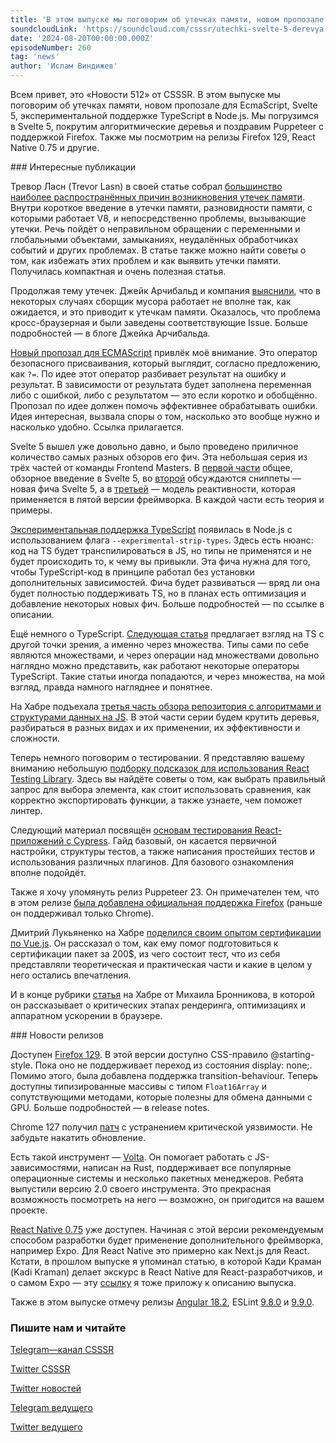 ```yaml
---
title: 'В этом выпуске мы поговорим об утечках памяти, новом пропозале для ECMAScript, экспериментальной поддержке TypeScript в Node.js. Мы погрузимся в Svelte 5, покрутим алгоритмические деревья и поздравим Puppeteer с поддержкой Firefox. Также мы посмотрим на релизы Firefox 129, React Native 0.75 и другие.'
soundcloudLink: 'https://soundcloud.com/csssr/utechki-svelte-5-derevya-puppeteer-s-podderzhkoy-firefox-firefox-129-react-native-075'
date: '2024-08-20T00:00:00.000Z'
episodeNumber: 260
tag: 'news'
author: 'Ислам Виндижев'
---
```


Всем привет, это «Новости 512» от CSSSR. В этом выпуске мы поговорим об утечках памяти, новом пропозале для EcmaScript, Svelte 5, экспериментальной поддержке TypeScript в Node.js. Мы погрузимся в Svelte 5, покрутим алгоритмические деревья и поздравим Puppeteer с поддержкой Firefox. Также мы посмотрим на релизы Firefox 129, React Native 0.75 и другие.

<ParagraphWithImage imageName="laptopNews" >
  ### Интересные публикации

Тревор Ласн (Trevor Lasn) в своей статье собрал [большинство наиболее распространённых причин возникновения утечек памяти](https://www.trevorlasn.com/blog/common-causes-of-memory-leaks-in-javascript). Внутри короткое введение в утечки памяти, разновидности памяти, с которыми работает V8, и непосредственно проблемы, вызывающие утечки. Речь пойдёт о неправильном обращении с переменными и глобальными объектами, замыканиях, неудалённых обработчиках событий и других проблемах. В статье также можно найти советы о том, как избежать этих проблем и как выявить утечки памяти. Получилась компактная и очень полезная статья.
</ParagraphWithImage>

Продолжая тему утечек. Джейк Арчибальд и компания [выяснили](https://jakearchibald.com/2024/garbage-collection-and-closures/), что в некоторых случаях сборщик мусора работает не вполне так, как ожидается, и это приводит к утечкам памяти. Оказалось, что проблема кросс-браузерная и были заведены соответствующие Issue. Больше подробностей — в блоге Джейка Арчибальда.

[Новый пропозал для ECMAScript](https://github.com/arthurfiorette/proposal-safe-assignment-operator) привлёк моё внимание. Это оператор безопасного присваивания, который выглядит, согласно предложению, как `?=`. По идее этот оператор разбивает результат на ошибку и результат. В зависимости от результата будет заполнена переменная либо с ошибкой, либо с результатом — это если коротко и обобщённо. Пропозал по идее должен помочь эффективнее обрабатывать ошибки. Идея интересная, вызвала споры о том, насколько это вообще нужно и насколько удобно. Ссылка прилагается.

Svelte 5 вышел уже довольно давно, и было проведено приличное количество самых разных обзоров его фич. Эта небольшая серия из трёх частей от команды Frontend Masters. В [первой части](https://frontendmasters.com/blog/introducing-svelte-5/) общее, обзорное введение в Svelte 5, во [второй](https://frontendmasters.com/blog/snippets-in-svelte-5/) обсуждаются сниппеты — новая фича Svelte 5, а в [третьей](https://frontendmasters.com/blog/fine-grained-reactivity-in-svelte-5/) — модель реактивности, которая применяется в пятой версии фреймворка. В каждой части есть теория и примеры.

[Экспериментальная поддержка TypeScript](https://socket.dev/blog/node-js-adds-experimental-support-for-typescript) появилась в Node.js с использованием флага `--experimental-strip-types`. Здесь есть нюанс: код на TS будет транспилироваться в JS, но типы не применятся и не будет происходить то, к чему вы привыкли. Эта фича нужна для того, чтобы TypeScript-код в принципе работал без установки дополнительных зависимостей. Фича будет развиваться — вряд ли она будет полностью поддерживать TS, но в планах есть оптимизация и добавление некоторых новых фич. Больше подробностей — по ссылке в описании.

Ещё немного о TypeScript. [Следующая статья](https://www.rob.directory/blog/a-different-way-to-think-about-typescript) предлагает взгляд на TS с другой точки зрения, а именно через множества. Типы сами по себе являются множествами, и через операции над множествами довольно наглядно можно представить, как работают некоторые операторы TypeScript. Такие статьи иногда попадаются, и через множества, на мой взгляд, правда намного нагляднее и понятнее.

На Хабре подъехала [третья часть обзора репозитория с алгоритмами и структурами данных на JS](https://habr.com/ru/companies/timeweb/articles/832402/). В этой части серии будем крутить деревья, разбираться в разных видах и их применении, их эффективности и сложности.

Теперь немного поговорим о тестировании. Я представляю вашему вниманию небольшую [подборку подсказок для использования React Testing Library](https://spin.atomicobject.com/react-testing-library-unit-tests/). Здесь вы найдёте советы о том, как выбрать правильный запрос для выбора элемента, как стоит использовать сравнения, как корректно экспортировать функции, а также узнаете, чем поможет линтер.

Следующий материал посвящён [основам тестирования React-приложений с Cypress](https://habr.com/ru/companies/otus/articles/831904/). Гайд базовый, он касается первичной настройки, структуры тестов, а также написания  простейших тестов и использования различных плагинов. Для базового ознакомления вполне подойдёт.

Также я хочу упомянуть релиз Puppeteer 23. Он примечателен тем, что в этом релизе [была добавлена официальная поддержка Firefox](https://hacks.mozilla.org/2024/08/puppeteer-support-for-firefox/) (раньше он поддерживал только Chrome).

Дмитрий Лукьяненко на Хабре [поделился своим опытом сертификации по Vue.js](https://habr.com/ru/articles/832992/). Он рассказал о том, как ему помог подготовиться к сертификации пакет за 200$, из чего состоит тест, что из себя представляли теоретическая и практическая части и какие в целом у него остались впечатления.

И в конце рубрики [статья](https://habr.com/ru/articles/834184/) на Хабре от Михаила Бронникова, в которой он рассказывает о критических этапах рендеринга, оптимизациях и аппаратном ускорении в браузере.

<ParagraphWithImage imageName="manWithLaptop">
  ### Новости релизов

Доступен [Firefox 129](https://developer.mozilla.org/en-US/docs/Mozilla/Firefox/Releases/129). В этой версии доступно CSS-правило @starting-style. Пока оно не поддерживает переход из состояния display: none;. Помимо этого, была добавлена поддержка transition-behaviour. Теперь доступны типизированные массивы с типом `Float16Array` и сопутствующими методами, которые полезны для обмена данными с GPU. Больше подробностей — в release notes.
</ParagraphWithImage>

Chrome 127 получил [патч](https://chromereleases.googleblog.com/2024/07/stable-channel-update-for-desktop_30.html) с устранением критической уязвимости. Не забудьте накатить обновление.

Есть такой инструмент — [Volta](https://volta.sh/). Он помогает работать с JS-зависимостями, написан на Rust, поддерживает все популярные операционные системы и несколько пакетных менеджеров. Ребята выпустили версию 2.0 своего инструмента. Это прекрасная возможность посмотреть на него — возможно, он пригодится на вашем проекте.

[React Native 0.75](https://reactnative.dev/blog/2024/08/12/release-0.75) уже доступен. Начиная с этой версии рекомендуемым способом разработки будет применение дополнительного фреймворка, например Expo. Для React Native это примерно как Next.js для React. Кстати, в прошлом выпуске я упоминал статью, в которой Кади Краман (Kadi Kraman) делает экскурс в React Native для React-разработчиков, и о самом Expo — эту [ссылку](https://expo.dev/blog/from-web-to-native-with-react) я тоже приложу к описанию выпуска.

Также в этом выпуске отмечу релизы [Angular 18.2](https://github.com/angular/angular/releases/tag/18.2.0), ESLint [9.8.0](https://eslint.org/blog/2024/07/eslint-v9.8.0-released/) и [9.9.0](https://eslint.org/blog/2024/07/eslint-v9.9.0-released/).

  ### Пишите нам и читайте
  [Telegram—канал CSSSR](https://t.me/csssr)

  [Twitter CSSSR](https://twitter.com/csssr_dev)

  [Twitter новостей](https://twitter.com/csssr_news)

  [Telegram ведущего](https://t.me/Vindizh)

  [Twitter ведущего](https://twitter.com/Vindizh)
